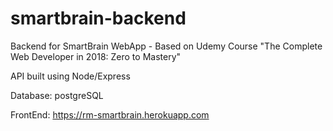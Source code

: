 # smartbrain-backend
Backend for SmartBrain WebApp - Based on Udemy Course "The Complete Web Developer in 2018: Zero to Mastery"

API built using Node/Express

Database: postgreSQL

FrontEnd: https://rm-smartbrain.herokuapp.com
